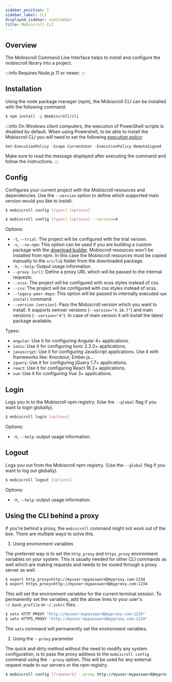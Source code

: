```yaml
---
sidebar_position: 1
sidebar_label: CLI
displayed_sidebar: vueSidebar
title: Mobiscroll CLI
---
```


## Overview

The Mobiscroll Command Line Interface helps to install and configure the mobiscroll library into a project.

:::info
Requires Node.js 11 or newer.
:::

## Installation

Using the node package manager (npm), the Mobiscroll CLI can be installed with the following command:

```bash
$ npm install -g @mobiscroll/cli
```

:::info
On Windows client computers, the execution of PowerShell scripts is disabled by default. When using Powershell, to be able to install the Mobiscroll CLI you will need to set the following [execution policy](https://learn.microsoft.com/en-us/powershell/module/microsoft.powershell.core/about/about_execution_policies?view=powershell-7.3):

`Set-ExecutionPolicy -Scope CurrentUser -ExecutionPolicy RemoteSigned`

Make sure to read the message displayed after executing the command and follow the instructions.
:::

## Config

Configures your current project with the Mobiscroll resources and dependencies. Use the `--version` option to define which supported main version would you like to install:

```bash title='Install the latest version'
$ mobiscroll config [types] [options]
```

```bash title='Install the latest v4 version'
$ mobiscroll config [types] [options] --version=4
```

Options:
- `-t`, `--trial`: The project will be configured with the trial version.
- `-n`, `--no-npm`: This option can be used if you are building a custom package with the [download builder](http://help.mobiscroll.com/en/articles/974201-download-builder). Mobiscroll resources won't be installed from npm. In this case the Mobiscroll resources must be copied manually to the `src/lib` folder from the downloaded package.
- `-h`, `--help`: Output usage information.
- `--proxy [url]`: Define a proxy URL which will be passed to the internal requests.
- `--scss`: The project will be configured with scss styles instead of css.
- `--css`: The project will be configured with css styles instead of scss.
- `--legacy-peer-deps`: This option will be passed to internally executed `npm install` command.
- `--version [version]`: Pass the Mobiscroll version which you want to install. It supports semver versions (`--version="4.10.7"`) and main versions (`--version="4"`). In case of main version it will install the latest package available.

Types:
- `angular`: Use it for configuring Angular 4+ applications.
- `ionic`: Use it for configuring Ionic 2.2.0+ applications.
- `javascript`: Use it for configuring JavaScript applications. Use it with frameworks like: Knockout, Ember.js...
- `jquery`: Use it for configuring jQuery 1.7+ applications.
- `react`: Use it for configuring React 16.2+ applications.
- `vue`: Use it for configuring Vue 3+ applications.

## Login

Logs you in to the Mobiscroll npm registry. (Use the `--global` flag if you want to login globally).

```bash
$ mobiscroll login [options]
```

Options:
- `-h`, `--help`: output usage information.

## Logout

Logs you out from the Mobiscroll npm registry. (Use the `--global` flag if you want to log out globally).

```bash
$ mobiscroll logout [options]
```

Options:
- `-h`, `--help`: output usage information.

## Using the CLI behind a proxy

If you're behind a proxy, the `mobiscroll` command might not work out of the box. There are multiple ways to solve this.

1. Using environment variables

The preferred way is to set the `http_proxy` and `https_proxy` environment variables on your system. This is usually needed for other CLI commands as well which are making requests and needs to be routed through a proxy server as well.

```bash title='Mac OS / Linux'
$ export http_proxy=http://myuser:mypassword@myproxy.com:1234
$ export https_proxy=http://myuser:mypassword@myproxy.com:1234
```

This will set the environment variables for the current terminal session. To permanently set the variables, add the above lines to your user's `~/.bash_profile` or `~/.zshrc` files.

```bash title='Windows'
$ setx HTTP_PROXY "http://myuser:mypassword@myproxy.com:1234"
$ setx HTTPS_PROXY "http://myuser:mypassword@myproxy.com:1234"
```

The `setx` command will permanently set the environment variables.

2. Using the `--proxy` parameter

The quick and dirty method without the need to modify any system configuration, is to pass the proxy address to the `mobiscroll config` command using the `--proxy` option. This will be used for any external request made to our servers or the npm registry.

```bash
$ mobiscroll config [framework] --proxy http://myuser:mypassword@myproxy.com:1234
```